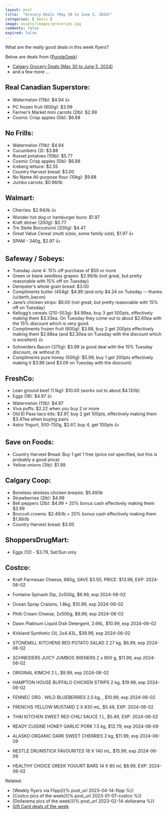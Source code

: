 ```yaml
---
layout: post
title:  "Grocery Deals (May 30 to June 5, 2024)"
categories: [ deals ]
image: assets/images/groceries.jpg
comments: false
expired: false
---
```


What are the really good deals in this week flyers?

Below are deals from ([PurpleGeek](https://www.reddit.com/user/PurpleGeek/))
- [Calgary Grocery Deals (May 30 to June 5, 2024)](https://www.reddit.com/r/Calgary/comments/1d3qh7l/calgary_grocery_deals_may_30_to_june_5_2024/) 
 - and a few more ...

## Real Canadian Superstore:
- Watermelon (11lb): $4.94 &#128077;
- PC frozen fruit (600g): $3.99
- Farmer’s Market mini carrots (2lb): $2.99
- Cosmic Crisp apples (5lb): $6.88

## No Frills:
- Watermelon (11lb): $4.94
- Cucumbers (3): $3.88
- Russet potatoes (10lb): $5.77
- Cosmic Crisp apples (5lb): $6.88
- Iceberg lettuce: $2.55
- Country Harvest bread: $3.00
- No Name All-purpose flour (10kg): $9.88
- Jumbo carrots: $0.98/lb

## Walmart:
- Cherries: $2.94/lb &#128077;
- Wonder hot dog or hamburger buns: $1.97
- Kraft dinner (200g): $0.77
- Tre Stelle Bocconcini (200g): $4.47
- Great Value Cereal (multi sizes, some family size), $1.97 &#128077;
- SPAM - 340g, $2.97 &#128077;

## Safeway / Sobeys:
- Tuesday June 4: 15% off purchase of $50 or more
- Green or blank seedless grapes: $2.99/lb (not great, but pretty reasonable with 15% off on Tuesday)
- Dempster’s whole grain bread: $3.00
- Compliments butter (454g): $4.99 (and only $4.24 on Tuesday -- thanks /u/darth_bacon)
- Jane’s chicken strips: $6.00 (not great, but pretty reasonable with 15% off on Tuesday)
- Kellogg’s cereals (210-553g): $4.99ea, buy 3 get 500pts, effectively making them $3.33ea. On Tuesday they come out to about $2.60ea with the 15% discount which is very good.
- Compliments frozen fruit (600g): $3.88, buy 2 get 200pts effectively making them $2.88ea (and $2.30ea on Tuesday with the discount which is excellent) &#128077;
- Schneiders Bacon (375g): $3.99 (a good deal with the 15% Tuesday discount, ok without it)
- Compliments pure honey (500g): $5.99, buy 1 get 200pts effectively making it $3.99 (and $3.09 on Tuesday with the discount)

## FreshCo:
- Lean ground beef (1.1kg): $10.00 (works out to about $4.13/lb)
- Eggs (18): $4.97 &#128077;
- Watermelon (11lb): $4.97
- Viva puffs: $2.22 when you buy 2 or more
- Old El Paso taco kits: $3.97, buy 2 get 100pts, effectively making them $3.47ea when buying pairs
- Astro Yogurt, 500-750g, $2.67, buy 4, get 100pts &#128077;

## Save on Foods:
- Country Harvest Bread: Buy 1 get 1 free (price not specified, but this is probably a good price)
- Yellow onions (3lb): $1.99

## Calgary Coop:
- Boneless skinless chicken breasts: $5.49/lb
- Strawberries (2lb): $4.99
- Bell peppers (2lb): $4.99 + 20% bonus cash effectively making them $3.99
- Broccoli crowns: $2.49/lb + 20% bonus cash effectively making them $1.99/lb
- Country Harvest bread: $3.00

## ShoppersDrugMart:
- Eggs (12) - $3.79, Sat/Sun only

## Costco:
- Kraft Parmesan Cheese, 680g, SAVE $3.50, PRICE: $13.99, EXP: 2024-06-02
- Fontaine Spinash Dip, 2x500g, $6.99, exp 2024-06-02
- Ocean Spray Craisins, 1.8kg, $10.99, exp 2024-06-02
- Philli Cream Cheese, 2x500g, $9.99, exp 2024-06-02
- Dawn Platinum Liquid Dish Detergent, 2.66L, $10.99, exp 2024-06-02
- Kirkland Synthetic Oil, 2x4.43L, $39.99, exp 2024-06-02

- STONEMILL KITCHENS RED POTATO SALAD 2.27 kg, $6.99, exp 2024-06-02
- SCHNEIDERS JUICY JUMBOS WIENERS 2 x 900 g, $11.99, exp 2024-06-02
- ORIGINAL KIMCHI 2 L, $9.99, exp 2024-06-02
- HAMPTON HOUSE BUFFALO CHICKEN STRIPS 2 kg, $19.99, exp 2024-06-02
- FENNEC ORG . WILD BLUEBERRIES 2.0 kg, , $10.99, exp 2024-06-02
- FRENCHS YELLOW MUSTARD 2 X 830 mL, $5.49, EXP: 2024-06-02
- THAI KITCHEN SWEET RED CHILI SAUCE 1 L, $5.49, EXP: 2024-06-02

- READY CUISINE HONEY GARLIC PORK 1.5 kg, $12.79, exp 2024-06-09
- ALASKO ORGANIC DARK SWEET CHERRIES 2 kg, $11.99, exp 2024-06-09
- NESTLE DRUMSTICK FAVOURITES 18 X 140 mL, $15.99, exp 2024-06-09
- HEALTHY CHOICE GREEK YOGURT BARS 14 X 80 ml, $8.99, EXP: 2024-06-02

Related:
 - [Weekly flyers via Flipp]({% post_url 2023-04-14-flipp %})
 - [Costco pics of the week]({% post_url 2023-01-07-costco %})
 - [Dollarama pics of the week]({% post_url 2023-02-14-dollarama %})
 - [Gift Card deals of the week](https://forums.redflagdeals.com/various-retailers-gift-cards-deals-discounts-2024-2666408)

 